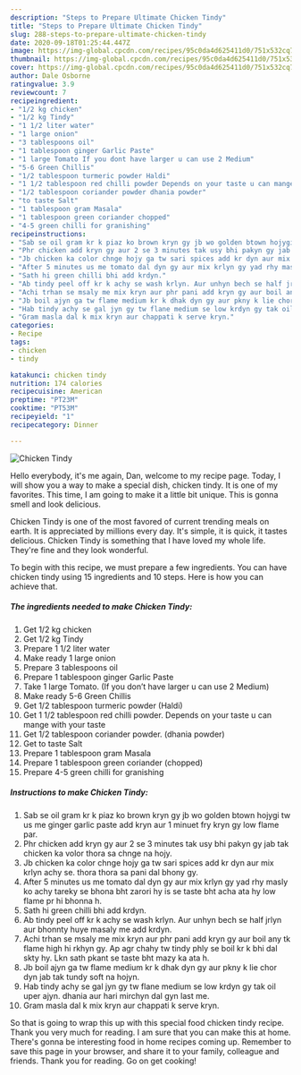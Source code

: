 ```yaml
---
description: "Steps to Prepare Ultimate Chicken Tindy"
title: "Steps to Prepare Ultimate Chicken Tindy"
slug: 288-steps-to-prepare-ultimate-chicken-tindy
date: 2020-09-18T01:25:44.447Z
image: https://img-global.cpcdn.com/recipes/95c0da4d625411d0/751x532cq70/chicken-tindy-recipe-main-photo.jpg
thumbnail: https://img-global.cpcdn.com/recipes/95c0da4d625411d0/751x532cq70/chicken-tindy-recipe-main-photo.jpg
cover: https://img-global.cpcdn.com/recipes/95c0da4d625411d0/751x532cq70/chicken-tindy-recipe-main-photo.jpg
author: Dale Osborne
ratingvalue: 3.9
reviewcount: 7
recipeingredient:
- "1/2 kg chicken"
- "1/2 kg Tindy"
- "1 1/2 liter water"
- "1 large onion"
- "3 tablespoons oil"
- "1 tablespoon ginger Garlic Paste"
- "1 large Tomato If you dont have larger u can use 2 Medium"
- "5-6 Green Chillis"
- "1/2 tablespoon turmeric powder Haldi"
- "1 1/2 tablespoon red chilli powder Depends on your taste u can mange with your taste"
- "1/2 tablespoon coriander powder dhania powder"
- "to taste Salt"
- "1 tablespoon gram Masala"
- "1 tablespoon green coriander chopped"
- "4-5 green chilli for granishing"
recipeinstructions:
- "Sab se oil gram kr k piaz ko brown kryn gy jb wo golden btown hojygi tw us me ginger garlic paste add kryn aur 1 minuet fry kryn gy low flame par."
- "Phr chicken add kryn gy aur 2 se 3 minutes tak usy bhi pakyn gy jab tak chicken ka volor thora sa chnge na hojy."
- "Jb chicken ka color chnge hojy ga tw sari spices add kr dyn aur mix krlyn achy se. thora thora sa pani dal bhony gy."
- "After 5 minutes us me tomato dal dyn gy aur mix krlyn gy yad rhy masly ko achy tareky se bhona bht zarori hy is se taste bht acha ata hy low flame pr hi bhonna h."
- "Sath hi green chilli bhi add krdyn."
- "Ab tindy peel off kr k achy se wash krlyn. Aur unhyn bech se half jrlyn aur bhonnty huye masaly me add krdyn."
- "Achi trhan se msaly me mix kryn aur phr pani add kryn gy aur boil any tk flame high hi rkhyn gy. Ap agr chahy tw tindy phly se boil kr k bhi dal skty hy. Lkn sath pkant se taste bht mazy ka ata h."
- "Jb boil ajyn ga tw flame medium kr k dhak dyn gy aur pkny k lie chor dyn jab tak tundy soft na hojyn."
- "Hab tindy achy se gal jyn gy tw flane medium se low krdyn gy tak oil uper ajyn. dhania aur hari mirchyn dal gyn last me."
- "Gram masla dal k mix kryn aur chappati k serve kryn."
categories:
- Recipe
tags:
- chicken
- tindy

katakunci: chicken tindy 
nutrition: 174 calories
recipecuisine: American
preptime: "PT23M"
cooktime: "PT53M"
recipeyield: "1"
recipecategory: Dinner

---
```



![Chicken Tindy](https://img-global.cpcdn.com/recipes/95c0da4d625411d0/751x532cq70/chicken-tindy-recipe-main-photo.jpg)

Hello everybody, it's me again, Dan, welcome to my recipe page. Today, I will show you a way to make a special dish, chicken tindy. It is one of my favorites. This time, I am going to make it a little bit unique. This is gonna smell and look delicious.

Chicken Tindy is one of the most favored of current trending meals on earth. It is appreciated by millions every day. It's simple, it is quick, it tastes delicious. Chicken Tindy is something that I have loved my whole life. They're fine and they look wonderful.




To begin with this recipe, we must prepare a few ingredients. You can have chicken tindy using 15 ingredients and 10 steps. Here is how you can achieve that.

<!--inarticleads1-->

##### The ingredients needed to make Chicken Tindy:

1. Get 1/2 kg chicken
1. Get 1/2 kg Tindy
1. Prepare 1 1/2 liter water
1. Make ready 1 large onion
1. Prepare 3 tablespoons oil
1. Prepare 1 tablespoon ginger Garlic Paste
1. Take 1 large Tomato. (If you don’t have larger u can use 2 Medium)
1. Make ready 5-6 Green Chillis
1. Get 1/2 tablespoon turmeric powder (Haldi)
1. Get 1 1/2 tablespoon red chilli powder. Depends on your taste u can mange with your taste
1. Get 1/2 tablespoon coriander powder. (dhania powder)
1. Get to taste Salt
1. Prepare 1 tablespoon gram Masala
1. Prepare 1 tablespoon green coriander (chopped)
1. Prepare 4-5 green chilli for granishing




<!--inarticleads2-->

##### Instructions to make Chicken Tindy:

1. Sab se oil gram kr k piaz ko brown kryn gy jb wo golden btown hojygi tw us me ginger garlic paste add kryn aur 1 minuet fry kryn gy low flame par.
1. Phr chicken add kryn gy aur 2 se 3 minutes tak usy bhi pakyn gy jab tak chicken ka volor thora sa chnge na hojy.
1. Jb chicken ka color chnge hojy ga tw sari spices add kr dyn aur mix krlyn achy se. thora thora sa pani dal bhony gy.
1. After 5 minutes us me tomato dal dyn gy aur mix krlyn gy yad rhy masly ko achy tareky se bhona bht zarori hy is se taste bht acha ata hy low flame pr hi bhonna h.
1. Sath hi green chilli bhi add krdyn.
1. Ab tindy peel off kr k achy se wash krlyn. Aur unhyn bech se half jrlyn aur bhonnty huye masaly me add krdyn.
1. Achi trhan se msaly me mix kryn aur phr pani add kryn gy aur boil any tk flame high hi rkhyn gy. Ap agr chahy tw tindy phly se boil kr k bhi dal skty hy. Lkn sath pkant se taste bht mazy ka ata h.
1. Jb boil ajyn ga tw flame medium kr k dhak dyn gy aur pkny k lie chor dyn jab tak tundy soft na hojyn.
1. Hab tindy achy se gal jyn gy tw flane medium se low krdyn gy tak oil uper ajyn. dhania aur hari mirchyn dal gyn last me.
1. Gram masla dal k mix kryn aur chappati k serve kryn.




So that is going to wrap this up with this special food chicken tindy recipe. Thank you very much for reading. I am sure that you can make this at home. There's gonna be interesting food in home recipes coming up. Remember to save this page in your browser, and share it to your family, colleague and friends. Thank you for reading. Go on get cooking!
